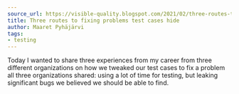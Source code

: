 ```yaml
---
source_url: https://visible-quality.blogspot.com/2021/02/three-routes-to-fixing-problems-test.html
title: Three routes to fixing problems test cases hide
author: Maaret Pyhäjärvi
tags:
- testing
---
```


Today I wanted to share three experiences from my career from three different organizations on how we tweaked our test cases to fix a problem all three organizations shared: using a lot of time for testing, but leaking significant bugs we believed we should be able to find. 
